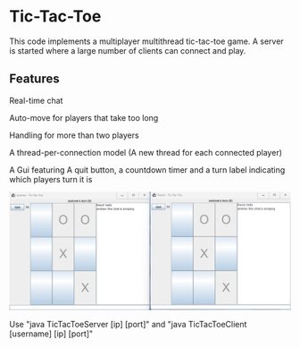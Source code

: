 # Tic-Tac-Toe

This code implements a multiplayer multithread tic-tac-toe game. A server is started where a large number of clients can connect and play. 

## Features

Real-time chat

Auto-move for players that take too long

Handling for more than two players

A thread-per-connection model (A new thread for each connected player)

A Gui featuring A quit button, a countdown timer and a turn label indicating which players turn it is

![Gui Example](/guiexample.png/)

Use "java TicTacToeServer [ip] [port]" and "java TicTacToeClient [username] [ip] [port]"

